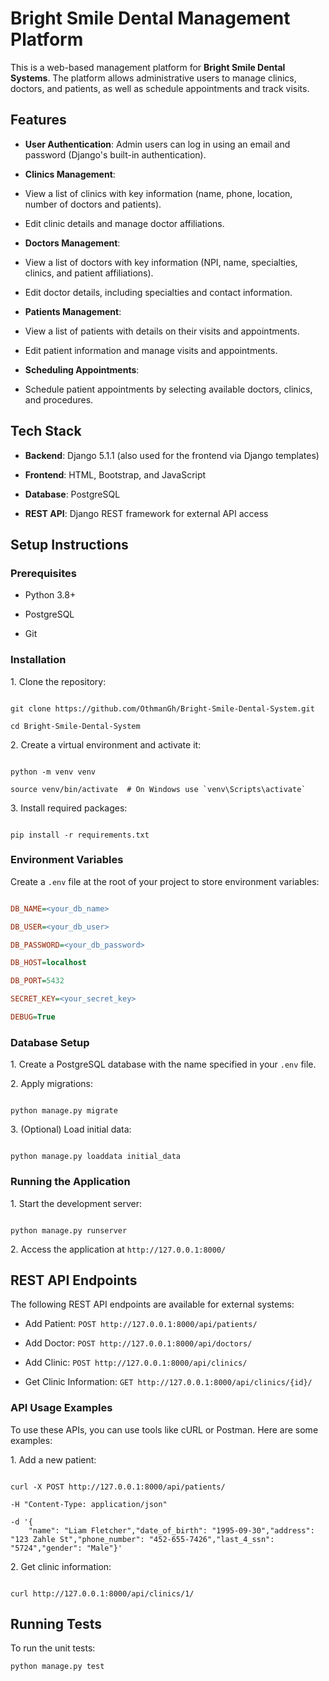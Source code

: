 # Bright Smile Dental Management Platform

This is a web-based management platform for **Bright Smile Dental Systems**. The platform allows administrative users to manage clinics, doctors, and patients, as well as schedule appointments and track visits.

## Features

- **User Authentication**: Admin users can log in using an email and password (Django's built-in authentication).

- **Clinics Management**:

- View a list of clinics with key information (name, phone, location, number of doctors and patients).

- Edit clinic details and manage doctor affiliations.

- **Doctors Management**:

- View a list of doctors with key information (NPI, name, specialties, clinics, and patient affiliations).

- Edit doctor details, including specialties and contact information.

- **Patients Management**:

- View a list of patients with details on their visits and appointments.

- Edit patient information and manage visits and appointments.

- **Scheduling Appointments**:

- Schedule patient appointments by selecting available doctors, clinics, and procedures.

## Tech Stack

- **Backend**: Django 5.1.1 (also used for the frontend via Django templates)

- **Frontend**: HTML, Bootstrap, and JavaScript

- **Database**: PostgreSQL

- **REST API**: Django REST framework for external API access

## Setup Instructions

### Prerequisites

- Python 3.8+

- PostgreSQL

- Git

### Installation

1\. Clone the repository:

```

git clone https://github.com/OthmanGh/Bright-Smile-Dental-System.git

cd Bright-Smile-Dental-System

```

2\. Create a virtual environment and activate it:

```

python -m venv venv

source venv/bin/activate  # On Windows use `venv\Scripts\activate`

```

3\. Install required packages:

```

pip install -r requirements.txt

```

### Environment Variables

Create a `.env` file at the root of your project to store environment variables:

```ini

DB_NAME=<your_db_name>

DB_USER=<your_db_user>

DB_PASSWORD=<your_db_password>

DB_HOST=localhost

DB_PORT=5432

SECRET_KEY=<your_secret_key>

DEBUG=True

```

### Database Setup

1\. Create a PostgreSQL database with the name specified in your `.env` file.

2\. Apply migrations:

```

python manage.py migrate

```

3\. (Optional) Load initial data:

```

python manage.py loaddata initial_data

```

### Running the Application

1\. Start the development server:

```

python manage.py runserver

```

2\. Access the application at `http://127.0.0.1:8000/`

## REST API Endpoints

The following REST API endpoints are available for external systems:

- Add Patient: `POST http://127.0.0.1:8000/api/patients/`

- Add Doctor: `POST http://127.0.0.1:8000/api/doctors/`

- Add Clinic: `POST http://127.0.0.1:8000/api/clinics/`

- Get Clinic Information: `GET http://127.0.0.1:8000/api/clinics/{id}/`

### API Usage Examples

To use these APIs, you can use tools like cURL or Postman. Here are some examples:

1\. Add a new patient:

```

curl -X POST http://127.0.0.1:8000/api/patients/

-H "Content-Type: application/json"

-d '{
    "name": "Liam Fletcher","date_of_birth": "1995-09-30","address": "123 Zahle St","phone_number": "452-655-7426","last_4_ssn": "5724","gender": "Male"}'

```

2\. Get clinic information:

```

curl http://127.0.0.1:8000/api/clinics/1/

```

Running Tests
-------------

To run the unit tests:

`python manage.py test`

